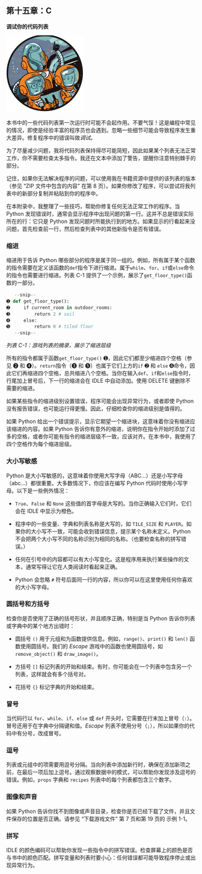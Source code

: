## 第十五章：**C**

**调试你的代码列表**

![image](img/common01.jpg)

本书中的一些代码列表第一次运行时可能不会起作用。不要气馁！这是编程中常见的情况，即使是经验丰富的程序员也会遇到。忽略一些细节可能会导致程序发生重大差异。修复程序中的错误叫做*调试*。

为了尽量减少问题，我将代码列表保持得尽可能简短，因此如果某个列表无法正常工作，你不需要检查太多指令。我还在文本中添加了警告，提醒你注意特别棘手的部分。

记住，如果你无法解决程序的问题，可以使用我在书籍资源中提供的该列表的版本（参见 “ZIP 文件中包含的内容” 在第 8 页）。如果你修改了程序，可以尝试将我列表中的新部分复制并粘贴到你的程序中。

在本附录中，我整理了一些技巧，帮助你修复任何无法正常工作的程序。当 Python 发现错误时，通常会显示程序中出现问题的第一行。这并不总是错误实际所在的行：它只是 Python 发现问题时所能执行到的地方。如果显示的行看起来没问题，首先检查前一行，然后检查列表中的其他新指令是否有错误。

### **缩进**

缩进用于告诉 Python 哪些部分的程序是属于同一组的。例如，所有属于某个函数的指令需要在定义该函数的`def`指令下进行缩进。属于`while`、`for`、`if`或`else`命令的指令也需要进行缩进。列表 C-1 提供了一个示例，展示了`get_floor_type()`函数的一部分。

```py
   --snip--
➊ def get_floor_type():
➋     if current_room in outdoor_rooms:
➌         return 2 # soil
➍     else:
➎         return 0 # tiled floor       
   --snip--
```

*列表 C-1：游戏列表的摘录，展示了缩进层级*

所有的指令都属于函数`get_floor_type()` ➊，因此它们都至少缩进四个空格（参见 ➋ 和 ➍）。`return`指令（➌ 和 ➎）也属于它们上方的`if` ➋ 和 `else` ➍命令，因此它们再缩进四个空格，总共缩进八个空格。当你在输入`def`、`if`和`else`指令时，行尾加上冒号后，下一行的缩进会在 IDLE 中自动添加。使用 DELETE 键删除不需要的缩进。

如果某些指令的缩进级别设置错误，程序可能会出现异常行为，或者即使 Python 没有报告错误，也可能运行得更慢。因此，仔细检查你的缩进级别是值得的。

如果 Python 给出一个错误提示，显示它期望一个缩进块，这意味着你没有缩进应该缩进的内容。如果 Python 告诉你有意外的缩进，说明你在指令开始时添加了过多的空格，或者你可能有指令的缩进层级不一致，应该对齐。在本书中，我使用了四个空格作为每个缩进层级。

### **大小写敏感**

Python 是大小写敏感的，这意味着你使用大写字母（ABC...）还是小写字母（abc...）都很重要。大多数情况下，你应该在编写 Python 代码时使用小写字母。以下是一些例外情况：

+   `True`、`False` 和 `None` 这些值的首字母是大写的。当你正确输入它们时，它们会在 IDLE 中显示为橙色。

+   程序中的一些变量、字典和列表名称是大写的，如 `TILE_SIZE` 和 `PLAYER`。如果你的大小写不一致，可能会收到错误信息，提示某个名称未定义。Python 不会把两个大小写不同的名称识别为相同的名称。（也要检查名称的拼写错误。）

+   任何在引号中的内容都可以有大小写变化。这是程序用来执行某些操作的文本，通常写得让它在人类阅读时看起来正确。

+   Python 会忽略 `#` 符号后面同一行的内容，所以你可以在这里使用任何你喜欢的大小写字母。

### **圆括号和方括号**

检查你是否使用了正确的括号形状，并且顺序正确，特别是当 Python 告诉你列表或字典中的某个地方出错时：

+   圆括号 `()` 用于元组和为函数提供信息。例如，`range()`、`print()` 和 `len()` 函数使用圆括号。我们的 *Escape* 游戏中的函数也使用圆括号，如 `remove_object()` 和 `draw_image()`。

+   方括号 `[]` 标记列表的开始和结束。有时，你可能会在一个列表中包含另一个列表，这样就会有多个括号对。

+   花括号 `{}` 标记字典的开始和结束。

### **冒号**

当代码行以 `for`、`while`、`if`、`else` 或 `def` 开头时，它需要在行末加上冒号（`:`）。冒号还用于在字典中分隔键和值。*Escape* 列表不使用分号（`;`），所以如果你的代码中有分号，改成冒号。

### **逗号**

列表或元组中的项需要用逗号分隔。当向列表中添加新行时，确保在添加新项之前，在最后一项后加上逗号。通过观察数据中的模式，可以帮助你发现涉及逗号的错误。例如，`props` 字典和 `recipes` 列表中的每个列表都包含三个数字。

### **图像和声音**

如果 Python 告诉你找不到图像或声音目录，检查你是否已经下载了文件，并且文件保存的位置是否正确。请参见 “下载游戏文件” 第 7 页和第 19 页的 示例 1-1。

### **拼写**

IDLE 的颜色编码可以帮助你发现一些指令中的拼写错误。检查屏幕上的颜色是否与书中的颜色匹配。拼写变量和列表时要小心：任何错误都可能导致程序停止或出现异常行为。
